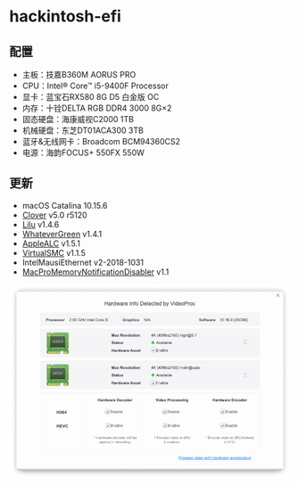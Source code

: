 # hackintosh-efi

## 配置
+ 主板：技嘉B360M AORUS PRO
+ CPU：Intel® Core™ i5-9400F Processor
+ 显卡：蓝宝石RX580 8G D5 白金版 OC
+ 内存：十铨DELTA RGB DDR4 3000 8G×2
+ 固态硬盘：海康威视C2000 1TB
+ 机械硬盘：东芝DT01ACA300 3TB
+ 蓝牙&无线网卡：Broadcom BCM94360CS2
+ 电源：海韵FOCUS+ 550FX 550W

## 更新
+ macOS Catalina 10.15.6
+ [Clover](https://github.com/CloverHackyColor/CloverBootloader/releases) v5.0 r5120
+ [Lilu](https://github.com/acidanthera/Lilu/releases) v1.4.6
+ [WhateverGreen](https://github.com/acidanthera/WhateverGreen/releases) v1.4.1
+ [AppleALC](https://github.com/acidanthera/AppleALC/releases) v1.5.1
+ [VirtualSMC](https://github.com/acidanthera/VirtualSMC/releases) v1.1.5
+ IntelMausiEthernet v2-2018-1031
+ [MacProMemoryNotificationDisabler](https://github.com/IOIIIO/MacProMemoryNotificationDisabler/releases) v1.1

![硬件解码](./img/VideoProc.png)
